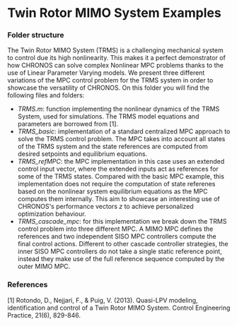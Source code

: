 # Twin Rotor MIMO System Examples

### Folder structure

The Twin Rotor MIMO System (TRMS) is a challenging mechanical system to control due its high nonlinearity. This makes it a perfect demonstrator of how CHRONOS can solve complex Nonlinear MPC problems thanks to the use of Linear Parameter Varying models. We present three different variations of the MPC control problem for the TRMS system in order to showcase the versatility of CHRONOS. On this folder you will find the following files and folders:

* *TRMS.m*: function implementing the nonlinear dynamics of the TRMS System, used for simulations. The TRMS model equations and parameters are borrowed from [1].
* *TRMS_basic*: implementation of a standard centralized MPC approach to solve the TRMS control problem. The MPC takes into account all states of the TRMS system and the state references are computed from desired setpoints and equilibrium equations.
* *TRMS_refMPC*: the MPC implementation in this case uses an extended control input vector, where the extended inputs act as references for some of the TRMS states. Compared with the basic MPC example, this implementation does not require the computation of state referenes based on the nonlinear system equilibrium equations as the MPC computes them internally. This aim to showcase an interesting use of CHRONOS's performance vectors $z$ to achieve personalized optimization behaviour. 
* *TRMS_cascade_mpc*: for this implementation we break down the TRMS control problem into three different MPC. A MIMO MPC defines the references and two independent SISO MPC controllers compute the final control actions. Different to other cascade controller strategies, the inner SISO MPC controllers do not take a single static reference point, instead they make use of the full reference sequence computed by the outer MIMO MPC.

### References

[1] Rotondo, D., Nejjari, F., & Puig, V. (2013). Quasi-LPV modeling, identification and control of a Twin Rotor MIMO System. Control Engineering Practice, 21(6), 829-846.

